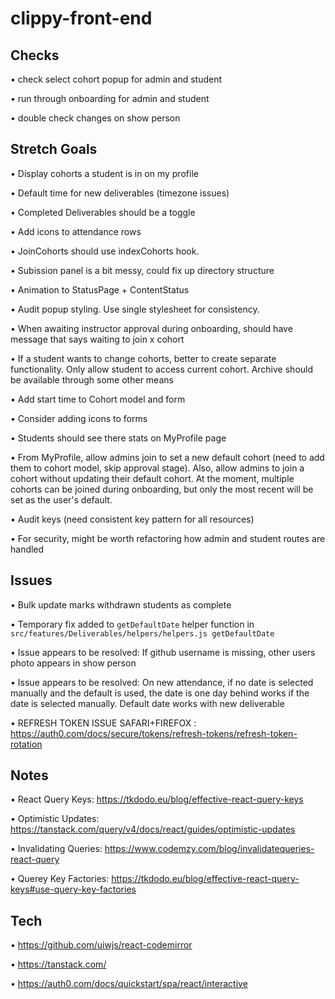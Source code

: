 # clippy-front-end

## Checks

• check select cohort popup for admin and student

• run through onboarding for admin and student

• double check changes on show person

## Stretch Goals

• Display cohorts a student is in on my profile

• Default time for new deliverables (timezone issues)

• Completed Deliverables should be a toggle

• Add icons to attendance rows

• JoinCohorts should use indexCohorts hook.

• Subission panel is a bit messy, could fix up directory structure

• Animation to StatusPage + ContentStatus

• Audit popup styling. Use single stylesheet for consistency.

• When awaiting instructor approval during onboarding, should have message that says waiting to join x cohort

• If a student wants to change cohorts, better to create separate functionality. Only allow student to access current cohort. Archive should be available through some other means

• Add start time to Cohort model and form

• Consider adding icons to forms

• Students should see there stats on MyProfile page

• From MyProfile, allow admins join to set a new default cohort (need to add them to cohort model, skip approval stage). Also, allow admins to join a cohort without updating their default cohort. At the moment, multiple cohorts can be joined during onboarding, but only the most recent will be set as the user's default.

• Audit keys (need consistent key pattern for all resources)

• For security, might be worth refactoring how admin and student routes are handled


## Issues

• Bulk update marks withdrawn students as complete

• Temporary fix added to ```getDefaultDate``` helper function in ```src/features/Deliverables/helpers/helpers.js getDefaultDate```

• Issue appears to be resolved: If github username is missing, other users photo appears in show person

• Issue appears to be resolved: On new attendance, if no date is selected manually and the default is used, the date is one day behind works if the date is selected manually. Default date works with new deliverable

• REFRESH TOKEN ISSUE SAFARI+FIREFOX : https://auth0.com/docs/secure/tokens/refresh-tokens/refresh-token-rotation

## Notes

• React Query Keys: https://tkdodo.eu/blog/effective-react-query-keys

• Optimistic Updates: https://tanstack.com/query/v4/docs/react/guides/optimistic-updates

• Invalidating Queries: https://www.codemzy.com/blog/invalidatequeries-react-query

• Querey Key Factories: https://tkdodo.eu/blog/effective-react-query-keys#use-query-key-factories

## Tech

• https://github.com/uiwjs/react-codemirror

• https://tanstack.com/

• https://auth0.com/docs/quickstart/spa/react/interactive